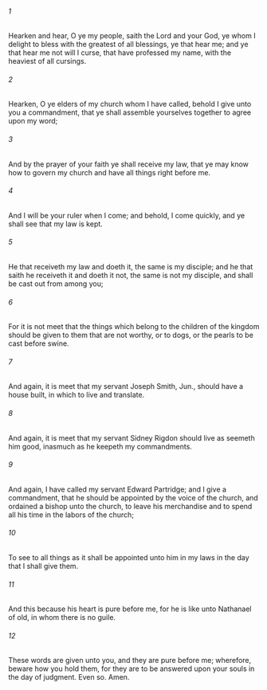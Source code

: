 ###### 1
Hearken and hear, O ye my people, saith the Lord and your God, ye whom I delight to bless with the greatest of all blessings, ye that hear me; and ye that hear me not will I curse, that have professed my name, with the heaviest of all cursings.

###### 2
Hearken, O ye elders of my church whom I have called, behold I give unto you a commandment, that ye shall assemble yourselves together to agree upon my word;

###### 3
And by the prayer of your faith ye shall receive my law, that ye may know how to govern my church and have all things right before me.

###### 4
And I will be your ruler when I come; and behold, I come quickly, and ye shall see that my law is kept.

###### 5
He that receiveth my law and doeth it, the same is my disciple; and he that saith he receiveth it and doeth it not, the same is not my disciple, and shall be cast out from among you;

###### 6
For it is not meet that the things which belong to the children of the kingdom should be given to them that are not worthy, or to dogs, or the pearls to be cast before swine.

###### 7
And again, it is meet that my servant Joseph Smith, Jun., should have a house built, in which to live and translate.

###### 8
And again, it is meet that my servant Sidney Rigdon should live as seemeth him good, inasmuch as he keepeth my commandments.

###### 9
And again, I have called my servant Edward Partridge; and I give a commandment, that he should be appointed by the voice of the church, and ordained a bishop unto the church, to leave his merchandise and to spend all his time in the labors of the church;

###### 10
To see to all things as it shall be appointed unto him in my laws in the day that I shall give them.

###### 11
And this because his heart is pure before me, for he is like unto Nathanael of old, in whom there is no guile.

###### 12
These words are given unto you, and they are pure before me; wherefore, beware how you hold them, for they are to be answered upon your souls in the day of judgment. Even so. Amen.


